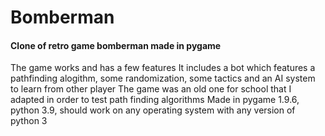 # Bomberman
#### Clone of retro game bomberman made in pygame
The game works and has a few features
It includes a bot which features a pathfinding alogithm, some randomization, some tactics and an AI system to learn from other player
The game was an old one for school that I adapted in order to test path finding algorithms
Made in pygame 1.9.6, python 3.9, should work on any operating system with any version of python 3
